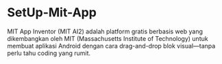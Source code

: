 # SetUp-Mit-App
MIT App Inventor (MIT AI2) adalah platform gratis berbasis web yang dikembangkan oleh MIT (Massachusetts Institute of Technology) untuk membuat aplikasi Android dengan cara drag-and-drop blok visual—tanpa perlu tahu coding yang rumit.
